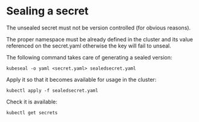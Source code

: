 # Sealing a secret
The unsealed secret must not be version controlled (for obvious reasons).

The proper namespace must be already defined in the cluster and its value referenced on the secret.yaml otherwise the key will fail to unseal.

The following command takes care of generating a sealed version:
```
kubeseal -o yaml <secret.yaml> sealedsecret.yaml
```
Apply it so that it becomes available for usage in the cluster:
```
kubectl apply -f sealedsecret.yaml
```
Check it is available:
```
kubectl get secrets
```